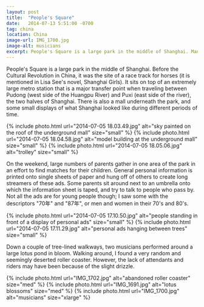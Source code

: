 ```yaml
---
layout: post
title:  "People's Square"
date:   2014-07-13 5:51:00 -0700
tag: china
location: China
image-url: IMG_1700.jpg
image-alt: musicians
excerpt: People's Square is a large park in the middle of Shanghai. Many people visit here on the weekends.
---
```

People's Square is a large park in the middle of Shanghai. Before the Cultural Revolution in China, it was the site of a race track for horses (it is mentioned in Lisa See's novel, Shanghai Girls). It sits on top of an extremely large metro station that is a major transfer point when traveling between Pudong (west side of the Huangpu River) and Puxi (east side of the river), the two halves of Shanghai. There is also a mall underneath the park, and some small displays of what Shanghai looked like during different periods of time.

<div class='img-gallery'>
{% include photo.html url="2014-07-05 18.03.49.jpg" alt="sky painted on the roof of the underground mall" size="small" %}
{% include photo.html url="2014-07-05 18.04.58.jpg" alt="model building at the underground mall" size="small" %}
{% include photo.html url="2014-07-05 18.05.06.jpg" alt="trolley" size="small" %}
</div>

On the weekend, large numbers of parents gather in one area of the park in an effort to find matches for their children. General personal information is printed onto single sheets of paper and hung off of others to create long streamers of these ads. Some parents sit around next to an umbrella onto which the information sheet is taped, and try to talk to people who pass by. Not all the ads are for young people though; I saw some with the descriptors "70年" and "87年", or men and women in their 70's and 80's.

<div class='img-gallery'>
{% include photo.html url="2014-07-05 17.10.50.jpg" alt="people standing in front of a display of personal ads" size="small" %}
{% include photo.html url="2014-07-05 17.11.29.jpg" alt="personal ads hanging between trees" size="small" %}
</div>

Down a couple of tree-lined walkways, two musicians performed around a large lotus pond in bloom. Walking around, I found a very random and seemingly deserted roller coaster. However, the lack of attendants and riders may have been because of the slight drizzle.

<div class='img-gallery'>
{% include photo.html url="IMG_1702.jpg" alt="abandoned roller coaster" size="med" %}
{% include photo.html url="IMG_1691.jpg" alt="lotus blossoms" size="med" %}
{% include photo.html url="IMG_1700.jpg" alt="musicians" size="xlarge" %}
</div>
